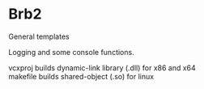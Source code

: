 # Brb2
General templates

Logging and some console functions.

vcxproj builds dynamic-link library (.dll) for x86 and x64  
makefile builds shared-object (.so) for linux  
  
